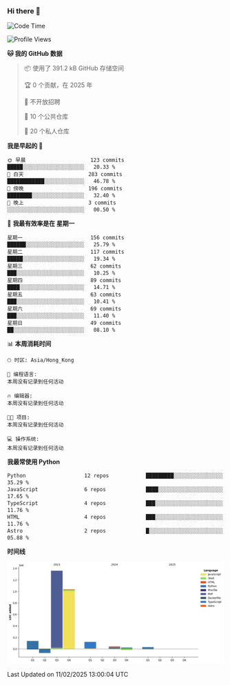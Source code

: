 ### Hi there 👋

<!--
**Mrzqd/Mrzqd** is a ✨ _special_ ✨ repository because its `README.md` (this file) appears on your GitHub profile.

Here are some ideas to get you started:

- 🔭 I’m currently working on ...
- 🌱 I’m currently learning ...
- 👯 I’m looking to collaborate on ...
- 🤔 I’m looking for help with ...
- 💬 Ask me about ...
- 📫 How to reach me: ...
- 😄 Pronouns: ...
- ⚡ Fun fact: ...
-->
<!--START_SECTION:waka-->
![Code Time](http://img.shields.io/badge/Code%20Time-260%20hrs%2011%20mins-blue)

![Profile Views](http://img.shields.io/badge/%E4%B8%AA%E4%BA%BA%E8%B5%84%E6%96%99%E8%A7%82%E7%9C%8B%E6%AC%A1%E6%95%B0-2-blue)

**🐱 我的 GitHub 数据** 

> 📦  使用了 391.2 kB GitHub 存储空间 
 > 
> 🏆 0 个贡献，在 2025 年
 > 
> 🚫 不开放招聘
 > 
> 📜 10 个公共仓库 
 > 
> 🔑 20 个私人仓库 
 > 
**我是早起的 🐤** 

```text
🌞 早晨                     123 commits         █████░░░░░░░░░░░░░░░░░░░░   20.33 % 
🌆 白天                     283 commits         ████████████░░░░░░░░░░░░░   46.78 % 
🌃 傍晚                     196 commits         ████████░░░░░░░░░░░░░░░░░   32.40 % 
🌙 晚上                     3 commits           ░░░░░░░░░░░░░░░░░░░░░░░░░   00.50 % 
```
📅 **我最有效率是在 星期一** 

```text
星期一                      156 commits         ██████░░░░░░░░░░░░░░░░░░░   25.79 % 
星期二                      117 commits         █████░░░░░░░░░░░░░░░░░░░░   19.34 % 
星期三                      62 commits          ███░░░░░░░░░░░░░░░░░░░░░░   10.25 % 
星期四                      89 commits          ████░░░░░░░░░░░░░░░░░░░░░   14.71 % 
星期五                      63 commits          ███░░░░░░░░░░░░░░░░░░░░░░   10.41 % 
星期六                      69 commits          ███░░░░░░░░░░░░░░░░░░░░░░   11.40 % 
星期日                      49 commits          ██░░░░░░░░░░░░░░░░░░░░░░░   08.10 % 
```


📊 **本周消耗时间** 

```text
🕑︎ 时区: Asia/Hong_Kong

💬 编程语言: 
本周没有记录到任何活动

🔥 编辑器: 
本周没有记录到任何活动

🐱‍💻 项目: 
本周没有记录到任何活动

💻 操作系统: 
本周没有记录到任何活动
```

**我最常使用 Python** 

```text
Python                   12 repos            █████████░░░░░░░░░░░░░░░░   35.29 % 
JavaScript               6 repos             ████░░░░░░░░░░░░░░░░░░░░░   17.65 % 
TypeScript               4 repos             ███░░░░░░░░░░░░░░░░░░░░░░   11.76 % 
HTML                     4 repos             ███░░░░░░░░░░░░░░░░░░░░░░   11.76 % 
Astro                    2 repos             █░░░░░░░░░░░░░░░░░░░░░░░░   05.88 % 
```



**时间线**

![Lines of Code chart](https://raw.githubusercontent.com/Mrzqd/Mrzqd/main/assets/bar_graph.png)


 Last Updated on 11/02/2025 13:00:04 UTC
<!--END_SECTION:waka-->

